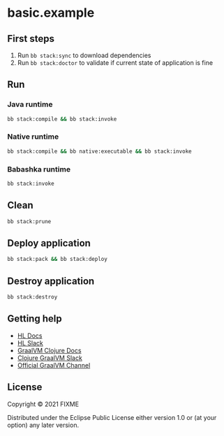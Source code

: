 # basic.example

## First steps
  1. Run `bb stack:sync` to download dependencies
  2. Run `bb stack:doctor` to validate if current state of application is fine
  
## Run

### Java runtime
``` sh
bb stack:compile && bb stack:invoke
```

### Native runtime

``` sh
bb stack:compile && bb native:executable && bb stack:invoke
```


### Babashka runtime

``` sh
bb stack:invoke
```

## Clean

``` sh
bb stack:prune
```

## Deploy application

``` sh
bb stack:pack && bb stack:deploy
```

## Destroy application

``` sh
bb stack:destroy
```

## Getting help
  - [HL Docs](https://cljdoc.org/d/io.github.FieryCod/holy-lambda/CURRENT)
  - [HL Slack](https://clojurians.slack.com/archives/C01UQJ4JC9Y)
  - [GraalVM Clojure Docs](https://github.com/lread/clj-graal-docs/blob/master/doc/testing-strategies.md)
  - [Clojure GraalVM Slack](https://clojurians.slack.com/archives/CAJN79WNT)
  - [Official GraalVM Channel](https://graalvm.slack.com/ssb/redirect)

## License

Copyright © 2021 FIXME

Distributed under the Eclipse Public License either version 1.0 or (at
your option) any later version.

